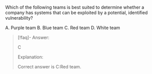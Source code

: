 
Which of the following teams is best suited to determine whether a company has systems that can be exploited by a potential, identified vulnerability? 

A. Purple team 
B. Blue team 
C. Red team 
D. White team

> [!faq]- Answer: 
> 
> C 
> 
> Explanation:
> 
> Correct answer is C:Red team.
